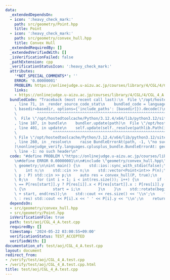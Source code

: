 ```yaml
---
data:
  _extendedDependsOn:
  - icon: ':heavy_check_mark:'
    path: src/geometry/Point.hpp
    title: Point
  - icon: ':heavy_check_mark:'
    path: src/geometry/convex_hull.hpp
    title: Convex Hull
  _extendedRequiredBy: []
  _extendedVerifiedWith: []
  _isVerificationFailed: false
  _pathExtension: cpp
  _verificationStatusIcon: ':heavy_check_mark:'
  attributes:
    '*NOT_SPECIAL_COMMENTS*': ''
    ERROR: '0.00000001'
    PROBLEM: https://onlinejudge.u-aizu.ac.jp/courses/library/4/CGL/4/CGL_4_A
    links:
    - https://onlinejudge.u-aizu.ac.jp/courses/library/4/CGL/4/CGL_4_A
  bundledCode: "Traceback (most recent call last):\n  File \"/opt/hostedtoolcache/Python/3.12.4/x64/lib/python3.12/site-packages/onlinejudge_verify/documentation/build.py\"\
    , line 71, in _render_source_code_stat\n    bundled_code = language.bundle(stat.path,\
    \ basedir=basedir, options={'include_paths': [basedir]}).decode()\n          \
    \         ^^^^^^^^^^^^^^^^^^^^^^^^^^^^^^^^^^^^^^^^^^^^^^^^^^^^^^^^^^^^^^^^^^^^^^^^^^^^^^^^^\n\
    \  File \"/opt/hostedtoolcache/Python/3.12.4/x64/lib/python3.12/site-packages/onlinejudge_verify/languages/cplusplus.py\"\
    , line 187, in bundle\n    bundler.update(path)\n  File \"/opt/hostedtoolcache/Python/3.12.4/x64/lib/python3.12/site-packages/onlinejudge_verify/languages/cplusplus_bundle.py\"\
    , line 401, in update\n    self.update(self._resolve(pathlib.Path(included), included_from=path))\n\
    \                ^^^^^^^^^^^^^^^^^^^^^^^^^^^^^^^^^^^^^^^^^^^^^^^^^^^^^^^^^\n \
    \ File \"/opt/hostedtoolcache/Python/3.12.4/x64/lib/python3.12/site-packages/onlinejudge_verify/languages/cplusplus_bundle.py\"\
    , line 260, in _resolve\n    raise BundleErrorAt(path, -1, \"no such header\"\
    )\nonlinejudge_verify.languages.cplusplus_bundle.BundleErrorAt: geometry/convex_hull.hpp:\
    \ line -1: no such header\n"
  code: "#define PROBLEM \"https://onlinejudge.u-aizu.ac.jp/courses/library/4/CGL/4/CGL_4_A\"\
    \n#define ERROR 0.00000001\n\n#include \"geometry/convex_hull.hpp\"\n\nusing namespace\
    \ geometry;\n\nint main() {\n    std::ios::sync_with_stdio(false);\n    std::cin.tie(nullptr);\n\
    \    int n;\n    std::cin >> n;\n    std::vector<Point<int>> P(n);\n    for (auto&\
    \ p : P) std::cin >> p;\n    auto res = convex_hull(P, true);\n    int start =\
    \ 0;\n    for (int i = 1; i < int(res.size()); i++) {\n        if (P[res[i]].y\
    \ == P[res[start]].y ? P[res[i]].x < P[res[start]].x : P[res[i]].y < P[res[start]].y)\
    \ {\n            start = i;\n        }\n    }\n    std::rotate(begin(res), begin(res)\
    \ + start, end(res));\n    std::cout << res.size() << '\\n';\n    for (int& i\
    \ : res) std::cout << P[i].x << ' ' << P[i].y << '\\n';\n    return 0;\n}"
  dependsOn:
  - src/geometry/convex_hull.hpp
  - src/geometry/Point.hpp
  isVerificationFile: true
  path: test/aoj/CGL_4_A.test.cpp
  requiredBy: []
  timestamp: '2024-05-22 03:00:55+09:00'
  verificationStatus: TEST_ACCEPTED
  verifiedWith: []
documentation_of: test/aoj/CGL_4_A.test.cpp
layout: document
redirect_from:
- /verify/test/aoj/CGL_4_A.test.cpp
- /verify/test/aoj/CGL_4_A.test.cpp.html
title: test/aoj/CGL_4_A.test.cpp
---
```

